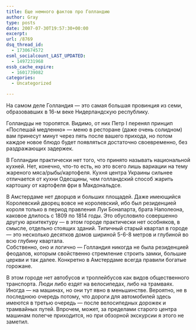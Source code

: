```yaml
---
title: Еще немного фактов про Голландию
author: Gray
type: posts
date: 2007-07-30T19:57:30+00:00
excerpt:
url: /8769
dsq_thread_id:
  - 1730674572
esml_socialcount_LAST_UPDATED:
  - 1497231968
essb_cache_expire:
  - 1601739082
categories:
  - Uncategorized

---
```








На самом деле Голландия &#8212; это самая большая провинция из семи, образовавших в 16-м веке Нидерландскую республику. 

Голландцы не торопятся. Видимо, от них Петр I перенял принцип &#171;Поспешай медленно&#187; &#8212; меню в ресторане (даже очень солидном) вам принесут минут через пять после вашего прихода, но потом каждое новое блюдо будет появляться достаточно своевременно, без раздражающих задержек.

В Голландии практически нет того, что принято называть национальной кухней. Нет, конечно, что-то есть, но это всего лишь вариации на тему жареного мяса/рыбы/картофеля. Кухня центра Украины сильнее отличается от кухни Одесщины, чем голландский способ жарить картошку от картофеля фри в Макдональдсе.

В Амстердаме нет дворцов и больших площадей. Даже имеющийся Королевский дворец вовсе не королевский, ибо был резиденцией короля только в период правления Луи Бонапарта, брата Наполеона, каковое длилось с 1809 по 1814 годы. Это обусловило совершенно другую архитектуру &#8212; в этом городе практически нет особняков, в смысле, отдельно стоящих зданий. Типичный старый квартал в городе &#8212; это несколько десятков домов шириной 5-6-8 метров и глубиной во всю глубину квартала.  
Собственно, оно и логично &#8212; Голландия никогда не была резиденцией феодалов, которым свойственно стремление строить замки, большие церкви и так далее. Конкретно в Амстердаме всегда правили богатые горожане.

В этом городе нет автобусов и троллейбусов как видов общественного транспорта. Люди либо ездят на велосипедах, либо на трамваях. Иногда &#8212; на машинах, но они тут явно в меньшинстве. Вероятно, не в последнюю очередь потому, что дороги для автомобилей здесь имеются в третью очередь &#8212; после велосипедных дорожек и трамвайных путей. Впрочем, может, за пределами старого центра машинам полегче приходится, но при обзорной экскурсии я этого не заметил.
